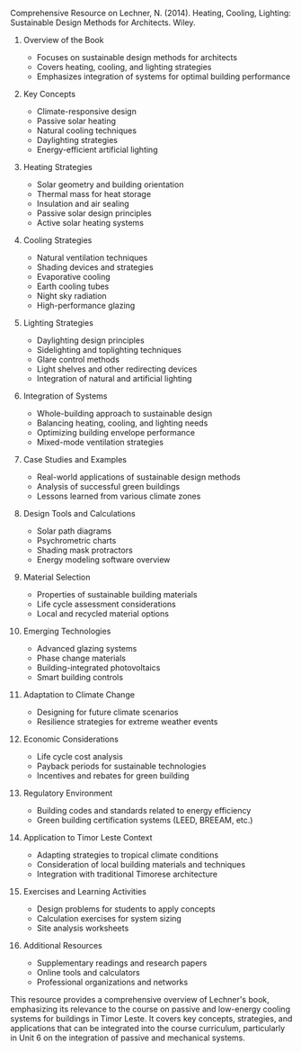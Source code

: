 Comprehensive Resource on Lechner, N. (2014). Heating, Cooling, Lighting: Sustainable Design Methods for Architects. Wiley.

1. Overview of the Book
   - Focuses on sustainable design methods for architects
   - Covers heating, cooling, and lighting strategies
   - Emphasizes integration of systems for optimal building performance

2. Key Concepts
   - Climate-responsive design
   - Passive solar heating
   - Natural cooling techniques
   - Daylighting strategies
   - Energy-efficient artificial lighting

3. Heating Strategies
   - Solar geometry and building orientation
   - Thermal mass for heat storage
   - Insulation and air sealing
   - Passive solar design principles
   - Active solar heating systems

4. Cooling Strategies
   - Natural ventilation techniques
   - Shading devices and strategies
   - Evaporative cooling
   - Earth cooling tubes
   - Night sky radiation
   - High-performance glazing

5. Lighting Strategies
   - Daylighting design principles
   - Sidelighting and toplighting techniques
   - Glare control methods
   - Light shelves and other redirecting devices
   - Integration of natural and artificial lighting

6. Integration of Systems
   - Whole-building approach to sustainable design
   - Balancing heating, cooling, and lighting needs
   - Optimizing building envelope performance
   - Mixed-mode ventilation strategies

7. Case Studies and Examples
   - Real-world applications of sustainable design methods
   - Analysis of successful green buildings
   - Lessons learned from various climate zones

8. Design Tools and Calculations
   - Solar path diagrams
   - Psychrometric charts
   - Shading mask protractors
   - Energy modeling software overview

9. Material Selection
   - Properties of sustainable building materials
   - Life cycle assessment considerations
   - Local and recycled material options

10. Emerging Technologies
    - Advanced glazing systems
    - Phase change materials
    - Building-integrated photovoltaics
    - Smart building controls

11. Adaptation to Climate Change
    - Designing for future climate scenarios
    - Resilience strategies for extreme weather events

12. Economic Considerations
    - Life cycle cost analysis
    - Payback periods for sustainable technologies
    - Incentives and rebates for green building

13. Regulatory Environment
    - Building codes and standards related to energy efficiency
    - Green building certification systems (LEED, BREEAM, etc.)

14. Application to Timor Leste Context
    - Adapting strategies to tropical climate conditions
    - Consideration of local building materials and techniques
    - Integration with traditional Timorese architecture

15. Exercises and Learning Activities
    - Design problems for students to apply concepts
    - Calculation exercises for system sizing
    - Site analysis worksheets

16. Additional Resources
    - Supplementary readings and research papers
    - Online tools and calculators
    - Professional organizations and networks

This resource provides a comprehensive overview of Lechner's book, emphasizing its relevance to the course on passive and low-energy cooling systems for buildings in Timor Leste. It covers key concepts, strategies, and applications that can be integrated into the course curriculum, particularly in Unit 6 on the integration of passive and mechanical systems.